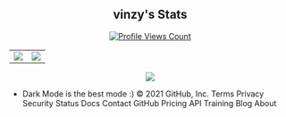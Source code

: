 
<h2 align="center">vinzy's Stats</h2>
<a href="https://github.com/VinzyYT">
  <p align="center">
    <img src="https://komarev.com/ghpvc/?username=VinzyYT" alt="Profile Views Count">
  </p>
</a>

<p align="center">
<table>
  <tr>
    <td align="center" style="padding=0;width=50%;">
      <img src="https://github-readme-stats.vercel.app/api/?username=VinzyYT&title_color=4F8CC9&text_color=9f9f9f&show_icons=true&bg_color=00000000&hide_border=true&icon_color=4F8CC9&hide_title=true&count_private=true" />
    </td>
    <td align="center" style="padding=0;width=50%;">
      <img src="https://github-readme-stats.quantumlytangled.vercel.app/api/top-langs/?username=VinzyYT&title_color=4F8CC9&text_color=9f9f9f&layout=compact&show_icons=true&bg_color=00000000&hide_border=true&icon_color=00000000&count_private=true" />
    </td>
  </tr>
</table>
</p>

<p align="center">
  <img src="https://discord.c99.nl/widget/theme-2/773956587164270663.png" />
</p>

- Dark Mode is the best mode :)
© 2021 GitHub, Inc.
Terms
Privacy
Security
Status
Docs
Contact GitHub
Pricing
API
Training
Blog
About

